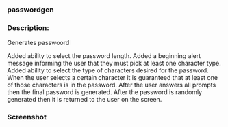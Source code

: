 ### passwordgen

### Description:

Generates passwoord

Added ability to select the password length.
Added a beginning alert message informing the user that they must pick at least one character type.
Added ability to select the type of characters desired for the password.
When the user selects a certain character it is guaranteed that at least one of those characters is in the password.
After the user answers all prompts then the final password is generated.
After the password is randomly generated then it is returned to the user on the screen.

### Screenshot

